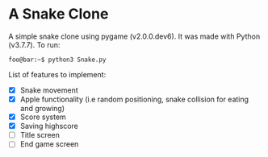 # A Snake Clone
A simple snake clone using pygame (v2.0.0.dev6). It was made with Python (v3.7.7).
To run:
```console
foo@bar:~$ python3 Snake.py
```

List of features to implement:
- [x] Snake movement
- [x] Apple functionality (i.e random positioning, snake collision for eating and growing)
- [x] Score system
- [x] Saving highscore
- [ ] Title screen
- [ ] End game screen

